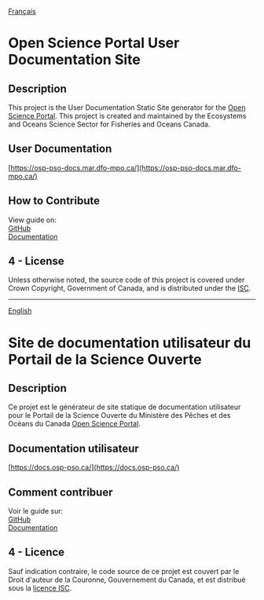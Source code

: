 [Français](#Site-de-documentation-utilisateur-du-Portail-de-la-Science-Ouverte)
# Open Science Portal User Documentation Site

## Description
This project is the User Documentation Static Site generator for the [Open Science Portal](https://github.com/dfo-osdt/osp). This project is created and maintained by the Ecosystems and Oceans Science Sector for Fisheries and Oceans Canada.

## User Documentation
[https://osp-pso-docs.mar.dfo-mpo.ca/](https://osp-pso-docs.mar.dfo-mpo.ca/)

## How to Contribute
View guide on:\
[GitHub](https://github.com/dfo-osdt/osp-docs/blob/main/docs/contributing.md)\
[Documentation](https://docs.osp-pso.ca/contributing.html)

## 4 - License
Unless otherwise noted, the source code of this project is covered under Crown Copyright, Government of Canada, and is distributed under the [ISC](LICENSE).

___
[English](#Open-Science-Portal-User-Documentation-Site)
# Site de documentation utilisateur du Portail de la Science Ouverte

## Description
Ce projet est le générateur de site statique de documentation utilisateur pour le Portail de la Science Ouverte du Ministère des Pêches et des Océans du Canada [Open Science Portal](https://github.com/dfo-osdt/osp).

## Documentation utilisateur
[https://docs.osp-pso.ca/](https://docs.osp-pso.ca/)

## Comment contribuer
Voir le guide sur:\
[GitHub](https://github.com/dfo-osdt/osp-docs/blob/main/docs/fr/contributing.md)\
[Documentation](https://docs.osp-pso.ca/fr/contributing.html)

## 4 - Licence
Sauf indication contraire, le code source de ce projet est couvert par le Droit d'auteur de la Couronne, Gouvernement du Canada, et est distribué sous la [licence ISC](LICENSE).


